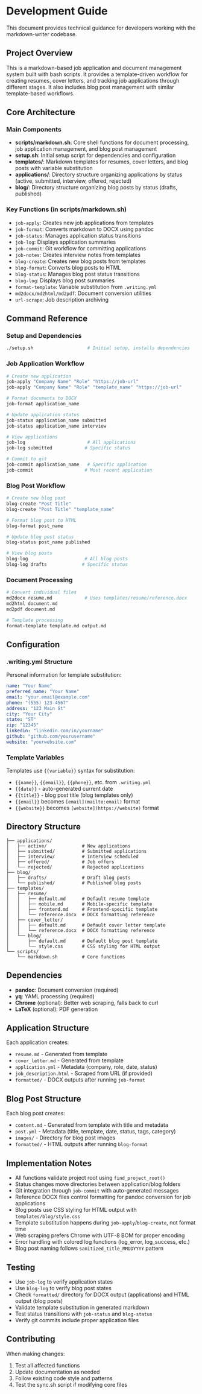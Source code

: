 # Development Guide

This document provides technical guidance for developers working with the markdown-writer codebase.

## Project Overview

This is a markdown-based job application and document management system built with bash scripts. It provides a template-driven workflow for creating resumes, cover letters, and tracking job applications through different stages. It also includes blog post management with similar template-based workflows.

## Core Architecture

### Main Components

- **scripts/markdown.sh**: Core shell functions for document processing, job application management, and blog post management
- **setup.sh**: Initial setup script for dependencies and configuration
- **templates/**: Markdown templates for resumes, cover letters, and blog posts with variable substitution
- **applications/**: Directory structure organizing applications by status (active, submitted, interview, offered, rejected)
- **blog/**: Directory structure organizing blog posts by status (drafts, published)

### Key Functions (in scripts/markdown.sh)

- `job-apply`: Creates new job applications from templates
- `job-format`: Converts markdown to DOCX using pandoc
- `job-status`: Manages application status transitions
- `job-log`: Displays application summaries
- `job-commit`: Git workflow for committing applications
- `job-notes`: Creates interview notes from templates
- `blog-create`: Creates new blog posts from templates
- `blog-format`: Converts blog posts to HTML
- `blog-status`: Manages blog post status transitions
- `blog-log`: Displays blog post summaries
- `format-template`: Variable substitution from `.writing.yml`
- `md2docx/md2html/md2pdf`: Document conversion utilities
- `url-scrape`: Job description archiving

## Command Reference

### Setup and Dependencies
```bash
./setup.sh                    # Initial setup, installs dependencies
```

### Job Application Workflow
```bash
# Create new application
job-apply "Company Name" "Role" "https://job-url"
job-apply "Company Name" "Role" "template_name" "https://job-url"

# Format documents to DOCX
job-format application_name

# Update application status
job-status application_name submitted
job-status application_name interview

# View applications
job-log                       # All applications
job-log submitted            # Specific status

# Commit to git
job-commit application_name   # Specific application
job-commit                   # Most recent application
```

### Blog Post Workflow
```bash
# Create new blog post
blog-create "Post Title"
blog-create "Post Title" "template_name"

# Format blog post to HTML
blog-format post_name

# Update blog post status
blog-status post_name published

# View blog posts
blog-log                     # All blog posts
blog-log drafts             # Specific status
```

### Document Processing
```bash
# Convert individual files
md2docx resume.md            # Uses templates/resume/reference.docx
md2html document.md
md2pdf document.md

# Template processing
format-template template.md output.md
```

## Configuration

### .writing.yml Structure
Personal information for template substitution:
```yaml
name: "Your Name"
preferred_name: "Your Name"
email: "your.email@example.com"
phone: "(555) 123-4567"
address: "123 Main St"
city: "Your City"
state: "ST"
zip: "12345"
linkedin: "linkedin.com/in/yourname"
github: "github.com/yourusername"
website: "yourwebsite.com"
```

### Template Variables
Templates use `{{variable}}` syntax for substitution:
- `{{name}}`, `{{email}}`, `{{phone}}`, etc. from `.writing.yml`
- `{{date}}` - auto-generated current date
- `{{title}}` - blog post title (blog templates only)
- `{{email}}` becomes `[email](mailto:email)` format
- `{{website}}` becomes `[website](https://website)` format

## Directory Structure

```
├── applications/
│   ├── active/             # New applications
│   ├── submitted/          # Submitted applications
│   ├── interview/          # Interview scheduled
│   ├── offered/            # Job offers
│   └── rejected/           # Rejected applications
├── blog/
│   ├── drafts/             # Draft blog posts
│   └── published/          # Published blog posts
├── templates/
│   ├── resume/
│   │   ├── default.md      # Default resume template
│   │   ├── mobile.md       # Mobile-specific template
│   │   ├── frontend.md     # Frontend-specific template
│   │   └── reference.docx  # DOCX formatting reference
│   ├── cover_letter/
│   │   ├── default.md      # Default cover letter template
│   │   └── reference.docx  # DOCX formatting reference
│   └── blog/
│       ├── default.md      # Default blog post template
│       └── style.css       # CSS styling for HTML output
└── scripts/
    └── markdown.sh         # Core functions
```

## Dependencies

- **pandoc**: Document conversion (required)
- **yq**: YAML processing (required)
- **Chrome** (optional): Better web scraping, falls back to curl
- **LaTeX** (optional): PDF generation

## Application Structure

Each application creates:
- `resume.md` - Generated from template
- `cover_letter.md` - Generated from template
- `application.yml` - Metadata (company, role, date, status)
- `job_description.html` - Scraped from URL (if provided)
- `formatted/` - DOCX outputs after running `job-format`

## Blog Post Structure

Each blog post creates:
- `content.md` - Generated from template with title and metadata
- `post.yml` - Metadata (title, template, date, status, tags, category)
- `images/` - Directory for blog post images
- `formatted/` - HTML outputs after running `blog-format`

## Implementation Notes

- All functions validate project root using `find_project_root()`
- Status changes move directories between application/blog folders
- Git integration through `job-commit` with auto-generated messages
- Reference DOCX files control formatting for pandoc conversion for job applications
- Blog posts use CSS styling for HTML output with `templates/blog/style.css`
- Template substitution happens during `job-apply`/`blog-create`, not format time
- Web scraping prefers Chrome with UTF-8 BOM for proper encoding
- Error handling with colored log functions (log_error, log_success, etc.)
- Blog post naming follows `sanitized_title_MMDDYYYY` pattern

## Testing

- Use `job-log` to verify application states
- Use `blog-log` to verify blog post states
- Check `formatted/` directory for DOCX output (applications) and HTML output (blog posts)
- Validate template substitution in generated markdown
- Test status transitions with `job-status` and `blog-status`
- Verify git commits include proper application files

## Contributing

When making changes:
1. Test all affected functions
2. Update documentation as needed
3. Follow existing code style and patterns
4. Test the sync.sh script if modifying core files